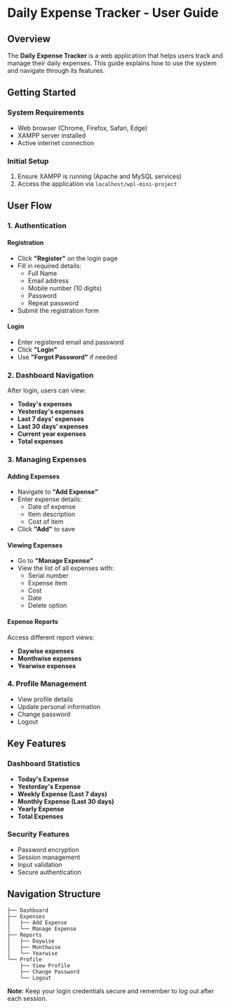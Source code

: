 # Daily Expense Tracker - User Guide

## Overview
The **Daily Expense Tracker** is a web application that helps users track and manage their daily expenses. This guide explains how to use the system and navigate through its features.

## Getting Started
### System Requirements
- Web browser (Chrome, Firefox, Safari, Edge)
- XAMPP server installed
- Active internet connection

### Initial Setup
1. Ensure XAMPP is running (Apache and MySQL services)
2. Access the application via `localhost/wpl-mini-project`

## User Flow
### 1. Authentication
#### Registration
- Click **"Register"** on the login page
- Fill in required details:
  - Full Name
  - Email address
  - Mobile number (10 digits)
  - Password
  - Repeat password
- Submit the registration form

#### Login
- Enter registered email and password
- Click **"Login"**
- Use **"Forgot Password"** if needed

### 2. Dashboard Navigation
After login, users can view:
- **Today's expenses**
- **Yesterday's expenses**
- **Last 7 days' expenses**
- **Last 30 days' expenses**
- **Current year expenses**
- **Total expenses**

### 3. Managing Expenses
#### Adding Expenses
- Navigate to **"Add Expense"**
- Enter expense details:
  - Date of expense
  - Item description
  - Cost of item
- Click **"Add"** to save

#### Viewing Expenses
- Go to **"Manage Expense"**
- View the list of all expenses with:
  - Serial number
  - Expense item
  - Cost
  - Date
  - Delete option

#### Expense Reports
Access different report views:
- **Daywise expenses**
- **Monthwise expenses**
- **Yearwise expenses**

### 4. Profile Management
- View profile details
- Update personal information
- Change password
- Logout

## Key Features
### Dashboard Statistics
- **Today's Expense**
- **Yesterday's Expense**
- **Weekly Expense (Last 7 days)**
- **Monthly Expense (Last 30 days)**
- **Yearly Expense**
- **Total Expenses**

### Security Features
- Password encryption
- Session management
- Input validation
- Secure authentication

## Navigation Structure
```
├── Dashboard
├── Expenses
│   ├── Add Expense
│   └── Manage Expense
├── Reports
│   ├── Daywise
│   ├── Monthwise
│   └── Yearwise
└── Profile
    ├── View Profile
    ├── Change Password
    └── Logout
```

**Note:** Keep your login credentials secure and remember to log out after each session.

